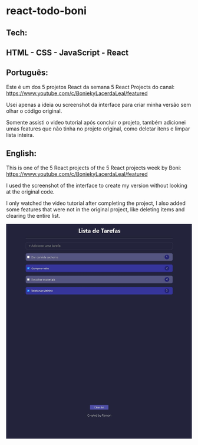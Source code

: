 # react-todo-boni

## Tech:
## HTML - CSS - JavaScript - React

## Português:

Este é um dos 5 projetos React da semana 5 React Projects do canal:
https://www.youtube.com/c/BoniekyLacerdaLeal/featured

Usei apenas a ideia ou screenshot da interface para criar minha versão sem olhar o código original.

Somente assisti o video tutorial após concluir o projeto, também adicionei umas features que não tinha no projeto original, como deletar itens e limpar lista inteira.

## English:

This is one of the 5 React projects of the 5 React projects week by Boni:
https://www.youtube.com/c/BoniekyLacerdaLeal/featured

I used the screenshot of the interface to create my version without looking at the original code.

I only watched the video tutorial after completing the project, I also added some features that were not in the original project, like deleting items and clearing the entire list.


![My Image](bonitodoReact.JPG)
